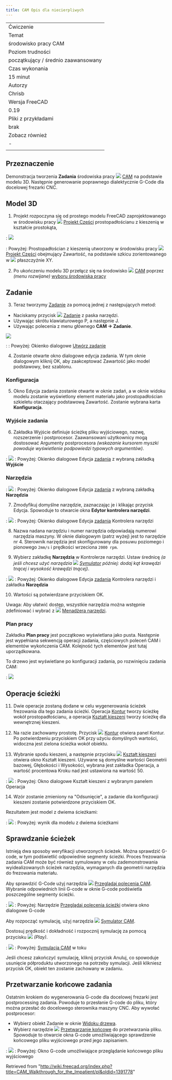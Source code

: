 ```yaml
---
title: CAM Opis dla niecierpliwych
---
```

|  |
| --- |
| Ćwiczenie |
| Temat |
| środowisko pracy CAM |
| Poziom trudności |
| początkujący / średnio zaawansowany |
| Czas wykonania |
| 15 minut |
| Autorzy |
| Chrisb |
| Wersja FreeCAD |
| 0.19 |
| Pliki z przykładami |
| brak |
| Zobacz również |
| *-* |
|  |

## Przeznaczenie

Demonstracja tworzenia **Zadania** środowiska pracy ![](/images/Workbench_CAM.svg) [CAM](/CAM_Workbench/pl "CAM Workbench/pl") na podstawie modelu 3D. Następnie generowanie poprawnego dialektycznie G-Code dla docelowej frezarki CNC.

## Model 3D

1. Projekt rozpoczyna się od prostego modelu FreeCAD zaprojektowanego w środowisku pracy ![](/images/Workbench_PartDesign.svg) [Projekt Części](/PartDesign_Workbench/pl "PartDesign Workbench/pl") prostopadłościanu z kieszenią w kształcie prostokąta,

:   ![](/images/Path-SquarePocketModel.png)

:   Powyżej: Prostopadłościan z kieszenią utworzony w środowisku pracy ![](/images/Workbench_PartDesign.svg) [Projekt Części](/PartDesign_Workbench/pl "PartDesign Workbench/pl") obejmujący Zawartość, na podstawie szkicu zorientowanego w ![](/images/View-top.svg) płaszczyźnie XY.

2. Po ukończeniu modelu 3D przełącz się na środowisko ![](/images/Workbench_CAM.svg) [CAM](/CAM_Workbench/pl "CAM Workbench/pl") poprzez *(menu rozwijane)* [wyboru środowiska pracy](/Std_Workbench/pl "Std Workbench/pl")

## Zadanie

3. Teraz tworzymy [Zadanie](/CAM_Job/pl "CAM Job/pl") za pomocą jednej z następujących metod:

* Naciskamy przycisk ![](/images/CAM_Job.svg) [Zadanie](/CAM_Job/pl "CAM Job/pl") z paska narzędzi.
* Używając skrótu klawiaturowego P, a następnie J.
* Używając polecenia z menu głównego **CAM → Zadanie**.

![](/images/Path-JobCreationDialog.png)

:   :   Powyżej: Okienko dialogowe [Utwórz zadanie](/CAM_Job/pl "CAM Job/pl")

4. Zostanie otwarte okno dialogowe edycja zadania. W tym oknie dialogowym kliknij OK, aby zaakceptować Zawartość jako model podstawowy, bez szablonu.

### Konfiguracja

5. Okno Edycja zadania zostanie otwarte w oknie zadań, a w oknie widoku modelu zostanie wyświetlony element materiału jako prostopadłościan szkieletu otaczający podstawową Zawartość. Zostanie wybrana karta **Konfiguracja**.

### Wyjście zadania

6. Zakładka Wyjście definiuje ścieżkę pliku wyjściowego, nazwę, rozszerzenie i postprocesor. Zaawansowani użytkownicy mogą dostosować Argumenty postprocesora *(wskazanie kursorem myszki powoduje wyświetlenie podpowiedzi typowych argumentów)*.

:   ![](/images/Path-JobOutput.png)
:   Powyżej: Okienko dialogowe Edycja [zadania](/CAM_Job/pl "CAM Job/pl") z wybraną zakładką **Wyjście**

### Narzędzia

:   ![](/images/Path-JobTools.png)
:   Powyżej: Okienko dialogowe Edycja [zadania](/CAM_Job/pl "CAM Job/pl") z wybraną zakładką **Narzędzia**

7. Zmodyfikuj domyślne narzędzie, zaznaczając je i klikając przycisk Edycja. Spowoduje to otwarcie okna **Edytor kontrolera narzędzi**.

:   ![](/images/Path-ToolConfig.gif)
:   Powyżej: Okienko dialogowe Edycja [zadania](/CAM_Job/pl "CAM Job/pl") Kontrolera narzędzi

8. Nazwa nadana narzędziu i numer narzędzia odpowiadają numerowi narzędzia maszyny. W oknie dialogowym (patrz wyżej) jest to narzędzie nr 4. Sterownik narzędzia jest skonfigurowany dla posuwu poziomego i pionowego `2mm/s` i prędkości wrzeciona `2000 rpm`.

9. Wybierz zakładkę **Narzędzia** w Kontrolerze narzędzi. Ustaw średnicę *(a jeśli chcesz użyć narzędzia ![](/images/CAM_Simulator.svg) [Symulator](/CAM_Simulator/pl "CAM Simulator/pl") później: dodaj kąt krawędzi tnącej i wysokość krawędzi tnącej)*.

:   ![](/images/Path-ToolAdd.gif)
:   Powyżej: Okienko dialogowe Edycja [zadania](/CAM_Job/pl "CAM Job/pl") Kontrolera narzędzi i zakładka **Narzędzia**

10. Wartości są potwierdzane przyciskiem OK.

Uwaga: Aby ułatwić dostęp, wszystkie narzędzia można wstępnie zdefiniować i wybrać z ![](/images/CAM_ToolLibraryEdit.svg) [Menadżera narzędzi](/index.php?title=CAM_ToolLibraryEdit/pl&action=edit&redlink=1 "CAM ToolLibraryEdit/pl (page does not exist)").

### Plan pracy

Zakładka **Plan pracy** jest początkowo wyświetlana jako pusta. Następnie jest wypełniana sekwencją operacji zadania, częściowych poleceń CAM i elementów wykończenia CAM. Kolejność tych elementów jest tutaj uporządkowana.

To drzewo jest wyświetlane po konfiguracji zadania, po rozwinięciu zadania CAM:

:   ![](/images/Path-TreeWithJob.png)

## Operacje ścieżki

11. Dwie operacje zostaną dodane w celu wygenerowania ścieżek frezowania dla tego zadania ścieżki. Operacja [Kontur](/CAM_Profile/pl "CAM Profile/pl") tworzy ścieżkę wokół prostopadłościanu, a operacja [Kształt kieszeni](/CAM_Pocket_Shape/pl "CAM Pocket Shape/pl") tworzy ścieżkę dla wewnętrznej kieszeni.

12. Na razie zachowamy prostotę. Przycisk ![](/images/CAM_Profile.svg) [Kontur](/CAM_Profile/pl "CAM Profile/pl") otwiera panel Kontur. Po potwierdzeniu przyciskiem OK przy użyciu domyślnych wartości, widoczna jest zielona ścieżka wokół obiektu.

13. Wybranie spodu kieszeni, a następnie przycisku ![](/images/CAM_Pocket_Shape.svg) [Kształt kieszeni](/CAM_Pocket_Shape/pl "CAM Pocket Shape/pl") otwiera okno Kształt kieszeni. Używane są domyślne wartości Geometrii bazowej, Głębokości i Wysokości, wybrana jest zakładka Operacja, a wartość procentowa Kroku nad jest ustawiona na wartość 50.

:   ![](/images/Path-PocketOperation.gif)
:   Powyżej: Okno dialogowe Kształt kieszeni z wybranym panelem Operacja

14. Wzór zostanie zmieniony na "Odsunięcie", a zadanie dla konfiguracji kieszeni zostanie potwierdzone przyciskiem OK.

Rezultatem jest model z dwiema ścieżkami:

:   ![](/images/Path-WalkThroughResult.gif)
:   Powyżej: wynik dla modelu z dwiema ścieżkami

## Sprawdzanie ścieżek

Istnieją dwa sposoby weryfikacji utworzonych ścieżek. Można sprawdzić G-code, w tym podświetlić odpowiednie segmenty ścieżki. Proces frezowania zadania CAM może być również symulowany w celu zademonstrowania wyidealizowanych ścieżek narzędzia, wymaganych dla geometrii narzędzia do frezowania materiału.

Aby sprawdzić G-Code użyj narzędzia ![](/images/CAM_Inspect.svg) [Przeglądaj polecenia CAM](/CAM_Inspect/pl "CAM Inspect/pl"). Wybranie odpowiednich linii G-code w oknie G-code podświetla poszczególne segmenty ścieżki.

:   ![](/images/Path-InspectWindow.gif)
:   Powyżej: Narzędzie [Przeglądaj polecenia ścieżki](/CAM_Inspect/pl "CAM Inspect/pl") otwiera okno dialogowe G-code

Aby rozpocząć symulację, użyj narzędzia ![](/images/CAM_Simulator.svg) [Symulator CAM](/CAM_Simulator/pl "CAM Simulator/pl").

Dostosuj prędkość i dokładność i rozpocznij symulację za pomocą przycisku ![](/images/CAM_BPlay.svg) *(Play)*.

:   ![](/images/Path-Simulation.gif)
:   Powyżej: [Symulacja CAM](/CAM_Simulator/pl "CAM Simulator/pl") w toku

Jeśli chcesz zakończyć symulację, kliknij przycisk Anuluj, co spowoduje usunięcie półproduktu utworzonego na potrzeby symulacji. Jeśli klikniesz przycisk OK, obiekt ten zostanie zachowany w zadaniu.

## Przetwarzanie końcowe zadania

Ostatnim krokiem do wygenerowania G-code dla docelowej frezarki jest postprocessing zadania. Powoduje to przesłanie G-code do pliku, który można przesłać do docelowego sterownika maszyny CNC. Aby wywołać postprocesor:

* Wybierz obiekt Zadanie w oknie [Widoku drzewa](/Tree_view/pl "Tree view/pl").
* Wybierz narzędzie ![](/images/CAM_Post.svg) [Przetwarzanie końcowe](/CAM_Post/pl "CAM Post/pl") do przetwarzania pliku. Spowoduje to otwarcie okna G-code umożliwiającego sprawdzenie końcowego pliku wyjściowego przed jego zapisaniem.

:   ![](/images/Path-PostOutput.gif)
:   Powyżej: Okno G-code umożliwiające przeglądanie końcowego pliku wyjściowego

Retrieved from "<http://wiki.freecad.org/index.php?title=CAM_Walkthrough_for_the_Impatient/pl&oldid=1391778>"